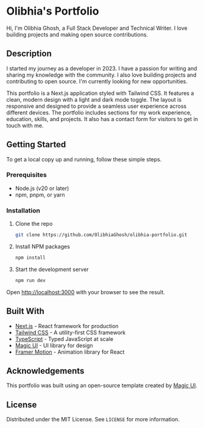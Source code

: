 # Olibhia's Portfolio

Hi, I'm Olibhia Ghosh, a Full Stack Developer and Technical Writer. I love building projects and making open source contributions.

## Description

I started my journey as a developer in 2023. I have a passion for writing and sharing my knowledge with the community. I also love building projects and contributing to open source. I'm currently looking for new opportunities.

This portfolio is a Next.js application styled with Tailwind CSS. It features a clean, modern design with a light and dark mode toggle. The layout is responsive and designed to provide a seamless user experience across different devices. The portfolio includes sections for my work experience, education, skills, and projects. It also has a contact form for visitors to get in touch with me.

## Getting Started

To get a local copy up and running, follow these simple steps.

### Prerequisites

- Node.js (v20 or later)
- npm, pnpm, or yarn

### Installation

1.  Clone the repo
    ```sh
    git clone https://github.com/OlibhiaGhosh/olibhia-portfolio.git
    ```
2.  Install NPM packages
    ```sh
    npm install
    ```
3.  Start the development server
    ```sh
    npm run dev
    ```

Open [http://localhost:3000](http://localhost:3000) with your browser to see the result.

## Built With

*   [Next.js](https://nextjs.org/) - React framework for production
*   [Tailwind CSS](https://tailwindcss.com/) - A utility-first CSS framework
*   [TypeScript](https://www.typescriptlang.org/) - Typed JavaScript at scale
*   [Magic UI](https://magicui.design/) - UI library for design
*   [Framer Motion](https://www.framer.com/motion/) - Animation library for React

## Acknowledgements

This portfolio was built using an open-source template created by [Magic UI](https://magicui.design/).

## License

Distributed under the MIT License. See `LICENSE` for more information.
